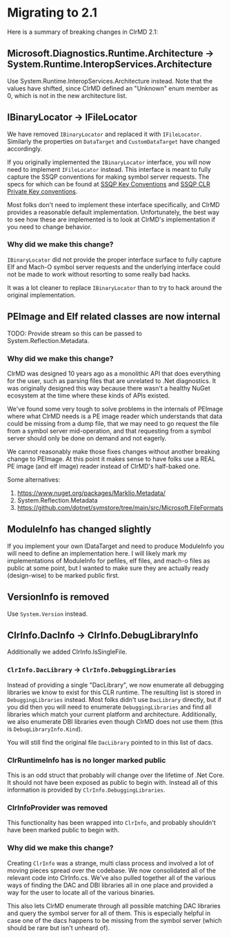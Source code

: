 # Migrating to 2.1

Here is a summary of breaking changes in ClrMD 2.1:

## Microsoft.Diagnostics.Runtime.Architecture -> System.Runtime.InteropServices.Architecture

Use System.Runtime.InteropServices.Architecture instead.  Note that the values have shifted, since ClrMD defined an "Unknown" enum member as 0, which is not in the new architecture list.

## IBinaryLocator -> IFileLocator

We have removed `IBinaryLocator` and replaced it with `IFileLocator`.  Similarly the properties on `DataTarget` and `CustomDataTarget` have changed accordingly.

If you originally implemented the `IBinaryLocator` interface, you will now need to implement `IFileLocator` instead.  This interface is meant to fully capture the SSQP conventions for making symbol server requests.  The specs for which can be found at [SSQP Key Conventions](https://github.com/dotnet/symstore/blob/main/docs/specs/SSQP_Key_Conventions.md) and [SSQP CLR Private Key conventions](https://github.com/dotnet/symstore/blob/main/docs/specs/SSQP_CLR_Private_Key_Conventions.md).

Most folks don't need to implement these interface specifically, and ClrMD provides a reasonable default implementation.  Unfortunately, the best way to see how these are implemented is to look at ClrMD's implementation if you need to change behavior.

### Why did we make this change?

`IBinaryLocator` did not provide the proper interface surface to fully capture Elf and Mach-O symbol server requests and the underlying interface could not be made to work without resorting to some really bad hacks.

It was a lot cleaner to replace `IBinaryLocator` than to try to hack around the original implementation.

## PEImage and Elf related classes are now internal

TODO:  Provide stream so this can be passed to System.Reflection.Metadata.

### Why did we make this change?

ClrMD was designed 10 years ago as a monolithic API that does everything for the user, such as parsing files that are unrelated to .Net diagnostics.  It was originally designed this way because there wasn't a healthy NuGet ecosystem at the time where these kinds of APIs existed.

We've found some very tough to solve problems in the internals of PEImage where what ClrMD needs is a PE image reader which understands that data could be missing from a dump file, that we may need to go request the file from a symbol server mid-operation, and that requesting from a symbol server should only be done on demand and not eagerly.

We cannot reasonably make those fixes changes without another breaking change to PEImage.  At this point it makes sense to have folks use a REAL PE image (and elf image) reader instead of ClrMD's half-baked one.

Some alternatives:

1.  https://www.nuget.org/packages/Marklio.Metadata/
2.  System.Reflection.Metadata
3.  https://github.com/dotnet/symstore/tree/main/src/Microsoft.FileFormats


## ModuleInfo has changed slightly

If you implement your own IDataTarget and need to produce ModuleInfo you will need to define an implementation here.  I will likely mark my implementations of ModuleInfo for pefiles, elf files, and mach-o files as public at some point, but I wanted to make sure they are actually ready (design-wise) to be marked public first.

## VersionInfo is removed

Use `System.Version` instead.


## ClrInfo.DacInfo -> ClrInfo.DebugLibraryInfo

Additionally we added ClrInfo.IsSingleFile.

### `ClrInfo.DacLibrary` -> `ClrInfo.DebuggingLibraries`

Instead of providing a single "DacLibrary", we now enumerate all debugging libraries we know to exist for this CLR runtime.  The resulting list is stored in `DebuggingLibraries` instead.  Most folks didn't use `DacLibrary` directly, but if you did then you will need to enumerate `DebuggingLibraries` and find all libraries which match your current platform and architecture.  Additionally, we also enumerate DBI libraries even though ClrMD does not use them (this is `DebugLibraryInfo.Kind`).

You will still find the original file `DacLibrary` pointed to in this list of dacs.


### ClrRuntimeInfo has is no longer marked public

This is an odd struct that probably will change over the lifetime of .Net Core.  It should not have been exposed as public to begin with.  Instead all of this information is provided by `ClrInfo.DebuggingLibraries`.

### ClrInfoProvider was removed

This functionality has been wrapped into `ClrInfo`, and probably shouldn't have been marked public to begin with.


### Why did we make this change?

Creating `ClrInfo` was a strange, multi class process and involved a lot of moving pieces spread over the codebase.  We now consolidated all of the relevant code into ClrInfo.cs.  We've also pulled together all of the various ways of finding the DAC and DBI libraries all in one place and provided a way for the user to locate all of the various binaries.

This also lets ClrMD enumerate through all possible matching DAC libraries and query the symbol server for all of them.  This is especially helpful in case one of the dacs happens to be missing from the symbol server (which should be rare but isn't unheard of).

